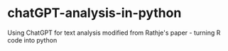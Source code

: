 # chatGPT-analysis-in-python
Using ChatGPT for text analysis modified from Rathje's paper - turning R code into python
